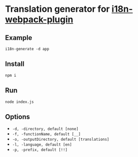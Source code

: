 # Translation generator for [i18n-webpack-plugin](https://github.com/webpack-contrib/i18n-webpack-plugin)

## Example
`i18n-generate -d app`

## Install
`npm i`

## Run
`node index.js`

## Options
- `-d, -directory, default [none]`
- `-f, -functionName, default [__]`
- `-o, -outputDirectory, default [translations]`
- `-l, -language, default [en]`
- `-p, -prefix, default [!!]`
